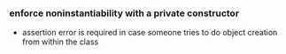 ### enforce noninstantiability with a private constructor
* assertion error is required in case someone tries to do 
  object creation from within the class
   
 